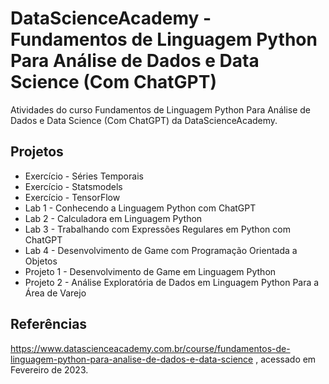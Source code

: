 # DataScienceAcademy - Fundamentos de Linguagem Python Para Análise de Dados e Data Science (Com ChatGPT)

Atividades do curso Fundamentos de Linguagem Python Para Análise de Dados e Data Science (Com ChatGPT) da DataScienceAcademy.

## Projetos
- Exercício - Séries Temporais
- Exercício - Statsmodels
- Exercício - TensorFlow
- Lab 1 - Conhecendo a Linguagem Python com ChatGPT
- Lab 2 - Calculadora em Linguagem Python
- Lab 3 - Trabalhando com Expressões Regulares em Python com ChatGPT
- Lab 4 - Desenvolvimento de Game com Programação Orientada a Objetos
- Projeto 1 - Desenvolvimento de Game em Linguagem Python
- Projeto 2 - Análise Exploratória de Dados em Linguagem Python Para a Área de Varejo

## Referências

https://www.datascienceacademy.com.br/course/fundamentos-de-linguagem-python-para-analise-de-dados-e-data-science , acessado em Fevereiro de 2023.
